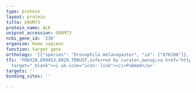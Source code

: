```yaml
---
type: protein
layout: protein
title: Q9UM73
protein_name: ALK
uniprot_accession: Q9UM73
ncbi_gene_id: '238'
organism: Homo sapiens
function: target gene
orthologs: '[{"species": "Drosophila melanogaster", "id": ["Q7KJ08"]}, {"species": "Mus musculus", "id": ["P97793"]}, {"species": "Rattus norvegicus", "id": ["F1LRZ0"]}]'
tfs: 'PHOX2B,Q99453,8929,TRRUST,inferred by curator,&ensp;<a href="https://www.ncbi.nlm.nih.gov/pubmed/?term=20957039%5Buid%5D+OR+29087512%5Buid%5D"
  target="_blank"><i uk-icon="icon: link"></i>Pubmed</a>'
targets: ''
binding_sites: ''

---
```

